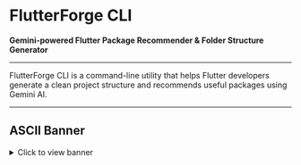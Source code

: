 # FlutterForge CLI

**Gemini-powered Flutter Package Recommender & Folder Structure Generator**

---

FlutterForge CLI is a command-line utility that helps Flutter developers
generate a clean project structure and recommends useful packages using Gemini AI.

---

## ASCII Banner 

<details>
<summary>Click to view banner</summary>

```bash
███████╗██╗     ██╗   ██╗████████╗████████╗███████╗██████╗ 
██╔════╝██║     ██║   ██║╚══██╔══╝╚══██╔══╝██╔════╝██╔══██╗
█████╗  ██║     ██║   ██║   ██║      ██║   █████╗  ██████╔╝
██╔══╝  ██║     ██║   ██║   ██║      ██║   ██╔══╝  ██╔══██╗
██║     ███████╗╚██████╔╝   ██║      ██║   ███████╗██║  ██║
╚═╝     ╚══════╝ ╚═════╝    ╚═╝      ╚═╝   ╚══════╝╚═╝  ╚═╝

███████╗ ██████╗ ██████╗  ██████╗ ███████╗
██╔════╝██╔═══██╗██╔══██╗██╔════╝ ██╔════╝
█████╗  ██║   ██║██████╔╝██║  ███╗█████╗  
██╔══╝  ██║   ██║██╔══██╗██║   ██║██╔══╝  
██║     ╚██████╔╝██║  ██║╚██████╔╝███████╗
╚═╝      ╚═════╝ ╚═╝  ╚═╝ ╚═════╝ ╚══════╝
</details>

# Features
- **AI-based Package Recommendations:** Describe your project idea and get instant, relevant Flutter package suggestions.  
- **Auto Folder Structure Creation:** Generate a clean, scalable, and production-ready folder layout for your Flutter project.  
- **CLI Simplicity:** Easy-to-use terminal commands for smooth workflow.  
- **Smart Dependency Filtering:** Keeps only maintained and useful packages.  
- **Customizable Setup:** Configure preferred folders or default package sets.  


## Installation
### 1. Prerequisites
- Dart SDK (>=2.18.0) – Install Dart  
- Flutter SDK (optional if you only need package recommendations) – Install Flutter  

Check installations:

```bash
dart --version
flutter --version
```
### 2. Run this cmd
```bash
dart pub global activate flutterforge_cli
```
### 3. Verify installation
```bash
flutterforge_cli --version
``` 
### 4. Run the command to start 
```bash
flutterforge_cli
``` 